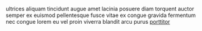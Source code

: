 ultrices aliquam tincidunt augue amet lacinia posuere diam torquent auctor
semper ex euismod pellentesque fusce vitae ex congue gravida fermentum nec
congue lorem eu vel proin viverra blandit arcu purus
[porttitor](generated_webpages/ut4.md)